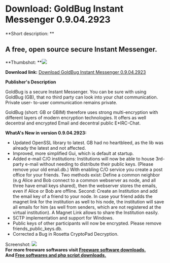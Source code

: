 # Download: GoldBug Instant Messenger 0.9.04.2923

**Short description: **

## A free, open source secure Instant Messenger.

  
**Thumbshot: **![](http://www.freewarefiles.com/screenshot/goldbug_md.jpg)   
  
**Download link:** [Download GoldBug Instant Messenger 0.9.04.2923](http://freesoftwares.boysofts.com/GoldBug-Instant-Messenger_program_90198.html)  
  

**Publisher's Description**  
  

GoldBug is a secure Instant Messenger. You can be sure with using GoldBug
(GB), that no third party can look into your chat communication. Private user-
to-user communication remains private.

GoldBug (short: GB or GBIM) therefore uses strong multi-encryption with
different layers of modern encryption technologies. It offers as well
decentral and encrypted Email and decentral public E*IRC-Chat.

**WhatA's New in version 0.9.04.2923:**

  * Updated OpenSSL library to latest. GB had no heartbleed, as the lib was already the latest and not affected. 
  * Improved, more simplified Gui, which is default at startup. 
  * Added e-mail C/O institutions: Institutions will now be able to house 3rd-party e-mail without needing to distribute their public keys. (Please remove your old email.db.) With enabling C/O service you create a post office for your friends. Two methods exist: Define a common neighbor (e.g Alice and Bob connect to a common webserver as node, and all three have email keys shared), then the webserver stores the emails, even if Alice or Bob are offline. Second: Create an Institution and add the email key of a friend to your node. In case your friend adds the magnet link for the institution as well to his node, the institution will save all emails for him (as well from senders, which are not registered at the virtual institution). A Magnet Link allows to share the Institution easily. 
  * SCTP implementation and support for Windows. 
  * Public keys of other participants will now be encrypted. Please remove friends_public_keys.db. 
  * Corrected a Bug in Rosetta CryptoPad Decryption. 

  
  
Screenshot: ![](http://www.freewarefiles.com/screenshot/goldbug.jpg)  
**For more freeware softwares visit [Freeware software downloads.](http://freesoftwares.boysofts.com/)**   
**And [Free softwares and php script downloads.](http://www.boysofts.com/)**

